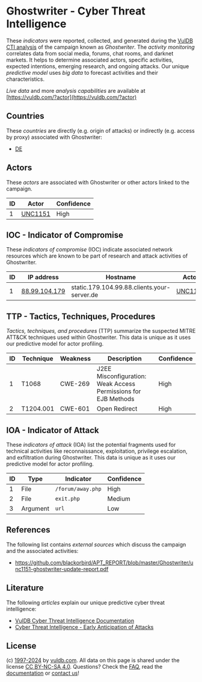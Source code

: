 # Ghostwriter - Cyber Threat Intelligence

These _indicators_ were reported, collected, and generated during the [VulDB CTI analysis](https://vuldb.com/?kb.cti) of the campaign known as _Ghostwriter_. The _activity monitoring_ correlates data from social media, forums, chat rooms, and darknet markets. It helps to determine associated actors, specific activities, expected intentions, emerging research, and ongoing attacks. Our unique _predictive model_ uses _big data_ to forecast activities and their characteristics.

_Live data_ and more _analysis capabilities_ are available at [https://vuldb.com/?actor](https://vuldb.com/?actor)

## Countries

These _countries_ are directly (e.g. origin of attacks) or indirectly (e.g. access by proxy) associated with Ghostwriter:

* [DE](https://vuldb.com/?country.de)

## Actors

These _actors_ are associated with Ghostwriter or other actors linked to the campaign.

ID | Actor | Confidence
-- | ----- | ----------
1 | [UNC1151](https://vuldb.com/?actor.unc1151) | High

## IOC - Indicator of Compromise

These _indicators of compromise_ (IOC) indicate associated network resources which are known to be part of research and attack activities of Ghostwriter.

ID | IP address | Hostname | Actor | Confidence
-- | ---------- | -------- | ----- | ----------
1 | [88.99.104.179](https://vuldb.com/?ip.88.99.104.179) | static.179.104.99.88.clients.your-server.de | [UNC1151](https://vuldb.com/?actor.unc1151) | High

## TTP - Tactics, Techniques, Procedures

_Tactics, techniques, and procedures_ (TTP) summarize the suspected MITRE ATT&CK techniques used within Ghostwriter. This data is unique as it uses our predictive model for actor profiling.

ID | Technique | Weakness | Description | Confidence
-- | --------- | -------- | ----------- | ----------
1 | T1068 | CWE-269 | J2EE Misconfiguration: Weak Access Permissions for EJB Methods | High
2 | T1204.001 | CWE-601 | Open Redirect | High

## IOA - Indicator of Attack

These _indicators of attack_ (IOA) list the potential fragments used for technical activities like reconnaissance, exploitation, privilege escalation, and exfiltration during Ghostwriter. This data is unique as it uses our predictive model for actor profiling.

ID | Type | Indicator | Confidence
-- | ---- | --------- | ----------
1 | File | `/forum/away.php` | High
2 | File | `exit.php` | Medium
3 | Argument | `url` | Low

## References

The following list contains _external sources_ which discuss the campaign and the associated activities:

* https://github.com/blackorbird/APT_REPORT/blob/master/Ghostwriter/unc1151-ghostwriter-update-report.pdf

## Literature

The following _articles_ explain our unique predictive cyber threat intelligence:

* [VulDB Cyber Threat Intelligence Documentation](https://vuldb.com/?kb.cti)
* [Cyber Threat Intelligence - Early Anticipation of Attacks](https://www.scip.ch/en/?labs.20201022)

## License

(c) [1997-2024](https://vuldb.com/?kb.changelog) by [vuldb.com](https://vuldb.com/?kb.about). All data on this page is shared under the license [CC BY-NC-SA 4.0](https://creativecommons.org/licenses/by-nc-sa/4.0/). Questions? Check the [FAQ](https://vuldb.com/?kb.faq), read the [documentation](https://vuldb.com/?kb) or [contact us](https://vuldb.com/?contact)!
